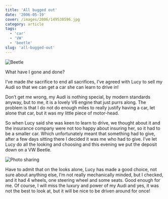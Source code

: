 ```yaml
---
title: 'All bugged out'
date: '2006-05-19'
cover: /images/2006/149530596.jpg
category: article
tags:
  - 'car'
  - 'VW'
  - 'beetle'
slug: 'all-bugged-out'
---
```


![Beetle](/images/2006/149532863.jpg)

What have I gone and done?

I’ve made _the_ sacrifice to end all sacrifices, I’ve agreed with Lucy to sell my Audi so that we can get a car she can learn to drive in!

Don’t get me wrong, my Audi is nothing special, by modern standards anyway, but to me, it is a lovely V6 engine that just purrs along. The problem is that I do not do enough miles to really justify having a car, let alone that car, but it was my little piece of motor-head.

So when Lucy said she was keen to learn to drive, we thought about it and the insurance company were not too happy about insuring her, so it had to be a smaller car. Which unfortunately meant that something had to give, after a few days sitting there I decided it was me who had to give. I’ve let Lucy do all the looking and choosing and this evening we put the deposit down on a VW Beetle.

![Photo sharing](/images/2006/149530596.jpg)

Have to admit that on the looks alone, Lucy has made a good choice, not sure about anything else, I’m not really mechanically minded, but I checked, and it had 4 wheels, one steering wheel and some seats. Good enough for me.
Of course, I will miss the luxury and power of my Audi and yes, it was not the best to look at, but it will be nice to be driven around for once!
